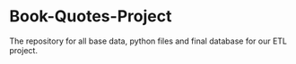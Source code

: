 # Book-Quotes-Project
The repository for all base data, python files and final database for our ETL project.
